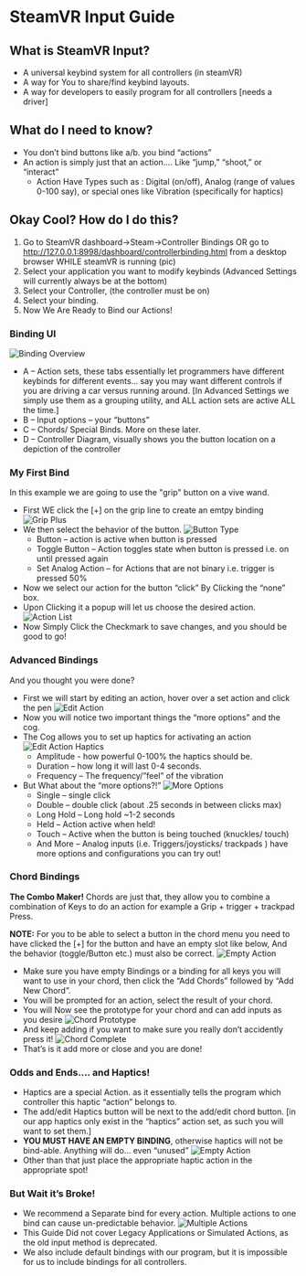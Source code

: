 # SteamVR Input Guide

## What is SteamVR Input?

- A universal keybind system for all controllers (in steamVR)
- A way for You to share/find keybind layouts.
- A way for developers to easily program for all controllers [needs a driver]

## What do I need to know?

- You don’t bind buttons like a/b. you bind “actions”
- An action is simply just that an action…. Like “jump,” “shoot,” or “interact”
  - Action Have Types such as : Digital (on/off), Analog (range of values 0-100 say), or special ones like Vibration (specifically for haptics)

## Okay Cool? How do I do this?

1. Go to SteamVR dashboard->Steam->Controller Bindings OR go to http://127.0.0.1:8998/dashboard/controllerbinding.html from a desktop browser WHILE steamVR is running
(pic)
2. Select your application you want to modify keybinds (Advanced Settings will currently always be at the bottom)
3. Select your Controller, (the controller must be on)
4. Select your binding.
5. Now We Are Ready to Bind our Actions!

### Binding UI

![Binding Overview](screenshots/guide/bindingoverview.png)
- A – Action sets, these tabs essentially let programmers have different keybinds for different events… say you may want different controls if you are driving a car versus running around. [In Advanced Settings we simply use them as a grouping utility, and ALL action sets are active ALL the time.]
- B – Input options – your “buttons”
- C – Chords/ Special Binds. More on these later.
- D – Controller Diagram, visually shows you the button location on a depiction of the controller

### My First Bind

In this example we are going to use the "grip" button on a vive wand.

- First WE click the  [+] on the grip line to create an emtpy binding
![Grip Plus](screenshots/guide/gripplus.png)
- We then select the behavior of the button.
![Button Type](screenshots/guide/buttontype.png)
  - Button – action is active when button is pressed
  - Toggle Button – Action toggles state when button is pressed i.e. on until pressed again
  - Set Analog Action – for Actions that are not binary i.e. trigger is pressed 50%
- Now we select our action for the button “click” By Clicking the “none” box.
- Upon Clicking it a popup will let us choose the desired action.
![Action List](screenshots/guide/actionlist.png)
- Now Simply Click the Checkmark to save changes, and you should be good to go!

### Advanced Bindings

And you thought you were done?

- First we will start by editing an action, hover over a set action and click the pen
![Edit Action](screenshots/guide/actionlist.png)
- Now you will notice two important things the “more options” and the cog.
- The Cog allows you to set up haptics for activating an action 
![Edit Action Haptics](screenshots/guide/actionhaptics.png)
  - Amplitude - how powerful 0-100% the haptics should be.
  - Duration – how long it will last 0-4 seconds.
  - Frequency – The frequency/”feel” of the vibration
- But What about the “more options?!”
![More Options](screenshots/guide/moreoptions.png)
  - Single – single click
  - Double – double click (about .25 seconds in between clicks max)
  - Long Hold – Long hold ~1-2 seconds
  - Held – Action active when held!
  - Touch – Active when the button is being touched (knuckles/ touch)
  - And More – Analog inputs (i.e. Triggers/joysticks/ trackpads ) have more options and configurations you can try out!
 
### Chord Bindings
 
 **The Combo Maker!** Chords are just that, they allow you to combine a combination of Keys to do an action for example a Grip + trigger + trackpad Press.
 
**NOTE:** For you to be able to select a button in the chord menu you need to have clicked the [+] for the button and have an empty slot like below, And the behavior (toggle/Button etc.) must also be correct.
![Empty Action](screenshots/guide/emptyaction.png)

- Make sure you have empty Bindings or a binding for all keys you will want to use in your chord, then click the “Add Chords” followed by “Add New Chord”.
- You will be prompted for an action, select the result of your chord.
- You will Now see the prototype for your chord and can add inputs as you desire
![Chord Prototype](screenshots/guide/chordproto.png)
- And keep adding if you want to make sure you really don’t accidently press it!
![Chord Complete](screenshots/guide/chordcomplete.png)
- That’s is it add more or close and you are done!

### Odds and Ends.... and Haptics!

- Haptics are a special Action. as it essentially tells the program which controller this haptic “action” belongs to.
- The add/edit Haptics button will be  next to the add/edit chord button. [in our app haptics only exist in the “haptics” action set, as such you will want to set them.]
- **YOU MUST HAVE AN EMPTY BINDING**, otherwise haptics will not be bind-able. Anything will do… even “unused” 
![Empty Action](screenshots/guide/emptyaction.png)
- Other than that just place the appropriate haptic action in the appropriate spot!

### But Wait it’s Broke!

- We recommend a Separate bind for every action. Multiple actions to one bind can cause un-predictable behavior.
![Multiple Actions](screenshots/guide/multipleactions.png)
- This Guide Did not cover Legacy Applications or Simulated Actions, as the old input method is deprecated.
- We also include default bindings with our program, but it is impossible for us to include bindings for all controllers.


